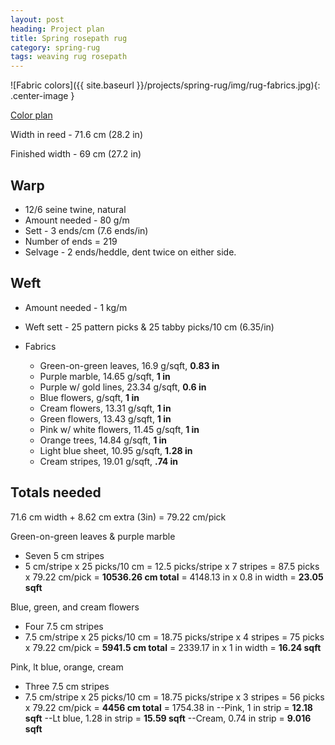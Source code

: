 ```yaml
---
layout: post
heading: Project plan
title: Spring rosepath rug
category: spring-rug
tags: weaving rug rosepath
---
```

![Fabric colors]({{ site.baseurl }}/projects/spring-rug/img/rug-fabrics.jpg){: .center-image }

<a href="spring-plan/spring-rug-plan.htm">Color plan</a>

Width in reed - 71.6 cm (28.2 in)

Finished width - 69 cm (27.2 in)

## Warp ##
* 12/6 seine twine, natural
* Amount needed - 80 g/m
* Sett - 3 ends/cm (7.6 ends/in)
* Number of ends = 219
* Selvage - 2 ends/heddle, dent twice on either side.


## Weft ##
* Amount needed - 1 kg/m
* Weft sett - 25 pattern picks & 25 tabby picks/10 cm (6.35/in)

* Fabrics
   - Green-on-green leaves, 16.9 g/sqft, **0.83 in**
   - Purple marble, 14.65 g/sqft, **1 in**
   - Purple w/ gold lines, 23.34 g/sqft, **0.6 in**
   - Blue flowers,  g/sqft, **1 in**
   - Cream flowers, 13.31 g/sqft, **1 in**
   - Green flowers, 13.43 g/sqft, **1 in**
   - Pink w/ white flowers, 11.45 g/sqft, **1 in**
   - Orange trees, 14.84 g/sqft, **1 in**
   - Light blue sheet, 10.95 g/sqft, **1.28 in**
   - Cream stripes, 19.01 g/sqft, **.74 in**

## Totals needed ##
71.6 cm width + 8.62 cm extra (3in) = 79.22 cm/pick

Green-on-green leaves & purple marble
- Seven 5 cm stripes
- 5 cm/stripe x 25 picks/10 cm = 12.5 picks/stripe x 7 stripes = 87.5 picks x 79.22 cm/pick = **10536.26 cm total** = 4148.13 in x 0.8 in width = **23.05 sqft**

Blue, green, and cream flowers
- Four 7.5 cm stripes
- 7.5 cm/stripe x 25 picks/10 cm = 18.75 picks/stripe x 4 stripes = 75 picks x 79.22 cm/pick = **5941.5 cm total** = 2339.17 in x 1 in width = **16.24 sqft**

Pink, lt blue, orange, cream
- Three 7.5 cm stripes
- 7.5 cm/stripe x 25 picks/10 cm = 18.75 picks/stripe x 3 stripes = 56 picks x 79.22 cm/pick = **4456 cm total** = 1754.38 in
--Pink, 1 in strip = **12.18 sqft**
--Lt blue, 1.28 in strip = **15.59 sqft**
--Cream, 0.74 in strip = **9.016 sqft**


